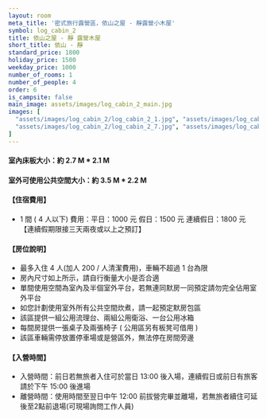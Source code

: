 ```yaml
---
layout: room
meta_title: '密式旅行露營區，依山之屋 - 靜露營小木屋'
symbol: log_cabin_2
title: 依山之屋 - 靜 露營木屋
short_title: 依山 - 靜
standard_price: 1800
holiday_price: 1500
weekday_price: 1000
number_of_rooms: 1
number_of_people: 4
order: 6
is_campsite: false
main_image: assets/images/log_cabin_2_main.jpg
images: [
  "assets/images/log_cabin_2/log_cabin_2_1.jpg", "assets/images/log_cabin_2/log_cabin_2_2.jpg", "assets/images/log_cabin_2/log_cabin_2_3.jpg", "assets/images/log_cabin_2/log_cabin_2_4.jpg", "assets/images/log_cabin_2/log_cabin_2_5.jpg", "assets/images/log_cabin_2/log_cabin_2_6.jpg",
  "assets/images/log_cabin_2/log_cabin_2_7.jpg", "assets/images/log_cabin_2/log_cabin_2_8.jpg", "assets/images/log_cabin_2/log_cabin_2_9.jpg", "assets/images/map.jpg", "assets/images/booking_announcement.jpg"
]
---
```


#### 室內床板大小：約 2.7 M * 2.1 M
#### 室外可使用公共空間大小：約 3.5 M * 2.2 M

<h4 class="yellow">【住宿費用】</h4>
<ul class="yellow">
  <li>1 間 ( 4 人以下) 費用：平日：1000 元  假日：1500 元  連續假日：1800 元【連續假期限接三天兩夜或以上之預訂】</li>
</ul>

#### 【房位說明】
- 最多入住 4 人(加人 200 / 人清潔費用)，車輛不超過 1 台為限
- 房內尺寸如上所示，請自行衡量大小是否合適
- 單間使用空間為室內及半個室外平台，若無連同默房一同預定請勿完全佔用室外平台 
- 如您計劃使用室外所有公共空間炊煮，請一起預定默房包區
- 該區提供一組公用流理台、兩組公用衛浴、一台公用冰箱
- 每間房提供一張桌子及兩張椅子 ( 公用區另有板凳可借用 )
- 該區車輛需停放置停車場或是營區外，無法停在房間旁邊

<h4 class="yellow">【入營時間】</h4>
<ul class="yellow">
  <li>入營時間：前日若無旅者入住可於當日 13:00 後入場，連續假日或前日有旅客請於下午 15:00 後進場</li>
  <li>離營時間：使用時間至翌日中午 12:00 前拔營完畢並離場，若無旅者續住可延後至2點前退場(可現場詢問工作人員)</li>
</ul>
